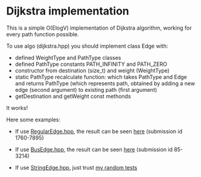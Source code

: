 Dijkstra implementation
===========================
This is a simple O(ElogV) implementation of Dijkstra algorithm, working for every path function possible.

To use algo (dijkstra.hpp) you should implement class Edge with:

* defined WeightType and PathType classes
* defined PathType constants PATH_INFINITY and PATH_ZERO
* constructor from destination (size_t) and weight (WeightType)
* static PathType recalculate function: which takes PathType and Edge and returns PathType (which represents path, obtained by adding a new edge (second argument) to existing path (first argument)
* getDestination and getWeight const methonds


It works!

Here some examples:

* If use [RegularEdge.hpp](https://github.com/thefacetakt/dijkstra/blob/master/RegularEdge.hpp), the result can be seen [here](http://informatics.mccme.ru/moodle/mod/statements/view3.php?chapterid=3494&run_id=1760r7895#1) (submission id 1760-7895)

* If use [BusEdge.hpp](https://github.com/thefacetakt/dijkstra/blob/master/BusEdge.cpp), the result can be seen [here](http://informatics.mccme.ru/mod/statements/view3.php?id=10845&chapterid=170#1) (submission id 85-3214)

* If use [StringEdge.hpp](https://github.com/thefacetakt/dijkstra/blob/master/StringEdge.hpp), just trust [my random tests](https://github.com/thefacetakt/dijkstra/blob/master/dijkstra.cpp)



